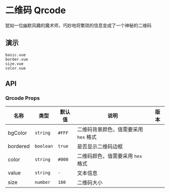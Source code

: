 # 二维码 Qrcode

犹如一位幽默风趣的魔术师，巧妙地将繁琐的信息变成了一个神秘的二维码

## 演示

```demo
basic.vue
border.vue
size.vue
color.vue
```

## API

### Qrcode Props

| 名称     | 类型      | 默认值 | 说明                                  | 版本 |
| -------- | --------- | ------ | ------------------------------------- | ---- |
| bgColor  | `string`  | `#FFF` | 二维码背景颜色，值需要采用 `hex` 格式 |      |
| bordered | `boolean` | `true` | 是否显示二维码边框                    |      |
| color    | `string`  | `#000` | 二维码颜色，值需要采用 `hex` 格式     |      |
| value    | `string`  | `-`    | 文本信息                              |      |
| size     | `number`  | `160`  | 二维码大小                            |

